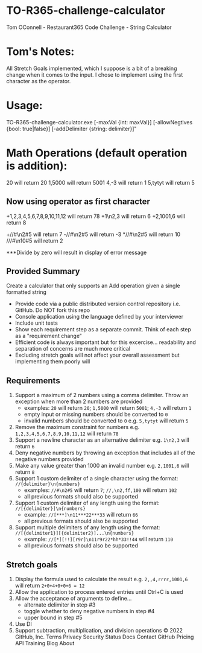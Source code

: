 # TO-R365-challenge-calculator
Tom OConnell - Restaurant365 Code Challenge - String Calculator

# Tom's Notes: 
All Stretch Goals implemented, which I suppose is a bit of a breaking change when it comes to the input. I chose to implement using the first character as the operator. 

# Usage: 
TO-R365-challenge-calculator.exe [-maxVal {int: maxVal}] [-allowNegtives {bool: true|false}] [-addDelimiter {string: delimiter}]"

# Math Operations (default operation is addition):
20 will return 20
1,5000 will return 5001 
4,-3 will return 1
5,tytyt will return 5

## Now using operator as first character
+1,2,3,4,5,6,7,8,9,10,11,12 will return 78
+1\n2,3 will return 6
+2,1001,6 will return 8

+//#\n2#5 will return 7
-//#\n2#5 will return -3
*//#\n2#5 will return 10
///#\n10#5 will return 2

***Divide by zero will result in display of error message

## Provided Summary
Create a calculator that only supports an Add operation given a single formatted string

* Provide code via a public distributed version control repository i.e. GitHub. Do NOT fork this repo
* Console application using the language defined by your interviewer
* Include unit tests
* Show each requirement step as a separate commit. Think of each step as a "requirement change"
* Efficient code is always important but for this excercise... readability and separation of concerns are much more critical
* Excluding stretch goals will not affect your overall assessment but implementing them poorly will

## Requirements
1. Support a maximum of 2 numbers using a comma delimiter. Throw an exception when more than 2 numbers are provided
	* examples: `20` will return `20`; `1,5000` will return `5001`; `4,-3` will return `1`
	* empty input or missing numbers should be converted to `0`
	* invalid numbers should be converted to `0` e.g. `5,tytyt` will return `5`
2. Remove the maximum constraint for numbers e.g. `1,2,3,4,5,6,7,8,9,10,11,12` will return `78`
3. Support a newline character as an alternative delimiter e.g. `1\n2,3` will return `6` 
4. Deny negative numbers by throwing an exception that includes all of the negative numbers provided
5. Make any value greater than 1000 an invalid number e.g. `2,1001,6` will return `8`
6. Support 1 custom delimiter of a single character using the format: `//{delimiter}\n{numbers}`
	* examples: `//#\n2#5` will return `7`; `//,\n2,ff,100` will return `102` 
	* all previous formats should also be supported
7. Support 1 custom delimiter of any length using the format: `//[{delimiter}]\n{numbers}`
	* example: `//[***]\n11***22***33` will return `66`
	* all previous formats should also be supported
8. Support multiple delimiters of any length using the format: `//[{delimiter1}][{delimiter2}]...\n{numbers}`
	* example: `//[*][!!][r9r]\n11r9r22*hh*33!!44` will return `110`
	* all previous formats should also be supported

## Stretch goals
1. Display the formula used to calculate the result e.g. `2,,4,rrrr,1001,6` will return `2+0+4+0+0+6 = 12`
2. Allow the application to process entered entries until Ctrl+C is used
3. Allow the acceptance of arguments to define...
	* alternate delimiter in step #3 
	* toggle whether to deny negative numbers in step #4
	* upper bound in step #5
4. Use DI
5. Support subtraction, multiplication, and division operations
© 2022 GitHub, Inc.
Terms
Privacy
Security
Status
Docs
Contact GitHub
Pricing
API
Training
Blog
About
